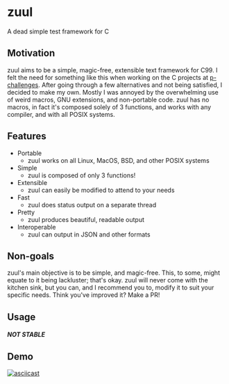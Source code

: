 # zuul
A dead simple test framework for C

## Motivation

zuul aims to be a simple, magic-free, extensible text framework for C99. I felt
the need for something like this when working on the C projects at 
[p-challenges](https://github.com/bemeurer/p-challenges). After going through
a few alternatives and not being satisfied, I decided to make my own. Mostly I
was annoyed by the overwhelming use of weird macros, GNU extensions, and 
non-portable code. zuul has no macros, in fact it's composed solely of 3 
functions, and works with any compiler, and with all POSIX systems.

## Features

* Portable
    - zuul works on all Linux, MacOS, BSD, and other POSIX systems
* Simple
    - zuul is composed of only 3 functions!
* Extensible
    - zuul can easily be modified to attend to your needs
* Fast
    - zuul does status output on a separate thread
* Pretty
    - zuul produces beautiful, readable output
* Interoperable
    - zuul can output in JSON and other formats
    
## Non-goals

zuul's main objective is to be simple, and magic-free. This, to some, might
equate to it being lackluster; that's okay. zuul will never come with the
kitchen sink, but you can, and I recommend you to, modify it to suit your
specific needs. Think you've improved it? Make a PR!

## Usage
##### NOT STABLE


## Demo

[![asciicast](https://asciinema.org/a/0WyeNeFC5Ma3bS9uOEnTJPefY.png)](https://asciinema.org/a/0WyeNeFC5Ma3bS9uOEnTJPefY)

